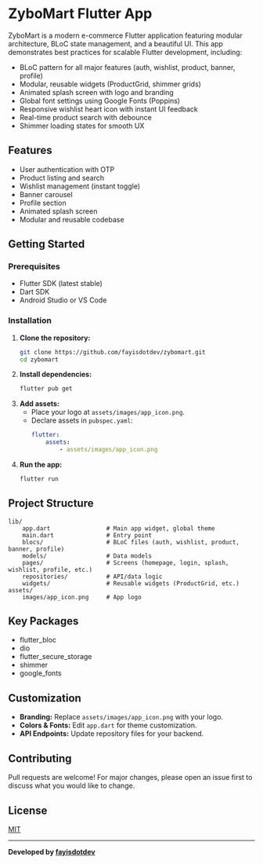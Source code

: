 # ZyboMart Flutter App

ZyboMart is a modern e-commerce Flutter application featuring modular
architecture, BLoC state management, and a beautiful UI. This app demonstrates
best practices for scalable Flutter development, including:

- BLoC pattern for all major features (auth, wishlist, product, banner, profile)
- Modular, reusable widgets (ProductGrid, shimmer grids)
- Animated splash screen with logo and branding
- Global font settings using Google Fonts (Poppins)
- Responsive wishlist heart icon with instant UI feedback
- Real-time product search with debounce
- Shimmer loading states for smooth UX

## Features

- User authentication with OTP
- Product listing and search
- Wishlist management (instant toggle)
- Banner carousel
- Profile section
- Animated splash screen
- Modular and reusable codebase

## Getting Started

### Prerequisites

- Flutter SDK (latest stable)
- Dart SDK
- Android Studio or VS Code

### Installation

1. **Clone the repository:**
   ```sh
   git clone https://github.com/fayisdotdev/zybomart.git
   cd zybomart
   ```
2. **Install dependencies:**
   ```sh
   flutter pub get
   ```
3. **Add assets:**
   - Place your logo at `assets/images/app_icon.png`.
   - Declare assets in `pubspec.yaml`:
     ```yaml
     flutter:
         assets:
             - assets/images/app_icon.png
     ```
4. **Run the app:**
   ```sh
   flutter run
   ```

## Project Structure

```
lib/
	app.dart                # Main app widget, global theme
	main.dart               # Entry point
	blocs/                  # BLoC files (auth, wishlist, product, banner, profile)
	models/                 # Data models
	pages/                  # Screens (homepage, login, splash, wishlist, profile, etc.)
	repositories/           # API/data logic
	widgets/                # Reusable widgets (ProductGrid, etc.)
assets/
	images/app_icon.png     # App logo
```

## Key Packages

- flutter_bloc
- dio
- flutter_secure_storage
- shimmer
- google_fonts

## Customization

- **Branding:** Replace `assets/images/app_icon.png` with your logo.
- **Colors & Fonts:** Edit `app.dart` for theme customization.
- **API Endpoints:** Update repository files for your backend.

## Contributing

Pull requests are welcome! For major changes, please open an issue first to
discuss what you would like to change.

## License

[MIT](LICENSE)

---

**Developed by [fayisdotdev](https://github.com/fayisdotdev)**
